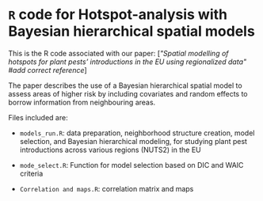 # `R` code for Hotspot-analysis with Bayesian hierarchical spatial models

This is the R code associated with our paper:
[_"Spatial modelling of hotspots for plant pests’ introductions in the EU using regionalized data" #add correct reference_]  

The paper describes the use of a Bayesian hierarchical spatial model to assess areas of higher risk by including covariates and random effects to borrow information from neighbouring areas. 

Files included are:

* `models_run.R`: data preparation, neighborhood structure creation, model selection, and Bayesian hierarchical modeling, for studying plant pest introductions across various regions (NUTS2) in the EU

* `mode_select.R`: Function for model selection based on DIC and WAIC criteria

* `Correlation and maps.R`: correlation matrix and maps
